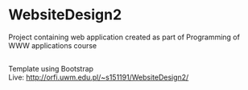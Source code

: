 # WebsiteDesign2
Project containing web application created as part of Programming of WWW applications course
##
Template using Bootstrap <br>
Live: http://orfi.uwm.edu.pl/~s151191/WebsiteDesign2/
